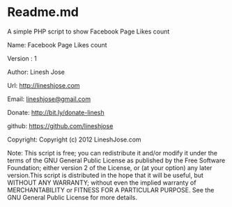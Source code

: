 Readme.md
=========================

A simple PHP script to show Facebook Page Likes count

Name: Facebook Page Likes count

Version : 1

Author: Linesh Jose

Url: http://lineshjose.com

Email: lineshjose@gmail.com

Donate:  http://bit.ly/donate-linesh

github: https://github.com/lineshjose

Copyright: Copyright (c) 2012 LineshJose.com
	
Note: This script is free; you can redistribute it and/or modify  it under the terms of the GNU General Public License as published by 		the Free Software Foundation; either version 2 of the License, or (at your option) any later version.This script is distributed in the hope 
that it will be useful, but WITHOUT ANY WARRANTY; without even the implied warranty of MERCHANTABILITY or FITNESS FOR A PARTICULAR PURPOSE. 		See the  GNU General Public License for more details.

